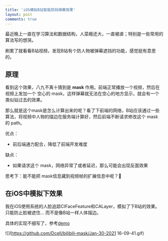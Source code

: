 ```yaml
---
title: 'iOS模拟B站智能防挡弹幕效果'
layout: post
comments: true
---
```


最近晚上一直在学习算法和数据结构，人菜瘾还大，一直被虐；特别是一些常用的算法写的想哭。

刷累了就看看B站视频，发现B站有个防人物被弹幕遮挡的功能，感觉挺有意思的。

## 原理

看到这个效果，八九不离十猜到是 **mask** 作用。前端正常播放一个视频，然后在视频上发加一个 空心的 mask，这样弹幕就无法在空心的地方显示，就会有一个类似钻过去的效果。

那么就是这个mask是怎么计算出来的呢？看了下前端的网络，B站应该通过一些算法，将视频中人物的描边在服务端计算好，然后前端不断请求修改这个 mask 的 path。

优点：

- 前后端通力配合，降低了前端开发难度

缺点：

- 如果请求这个 mask，网络异常了或者延迟，那么可能会出现反面效果

思考下：能不能把 mask信息藏到视频帧的扩展信息中呢？🤔   

## 在iOS中模拟下效果

我在iOS使用系统的人脸追踪CIFaceFeature和CALayer，模拟了下B站的效果。只能防止脸被遮住... 而不是像B站一样人体描边。

具体的实现不细写了，参考[demo](https://github.com/Dcell/bilibili-mask)

![](https://github.com/Dcell/bilibili-mask/Jan-30-2021 16-09-41.gif)

